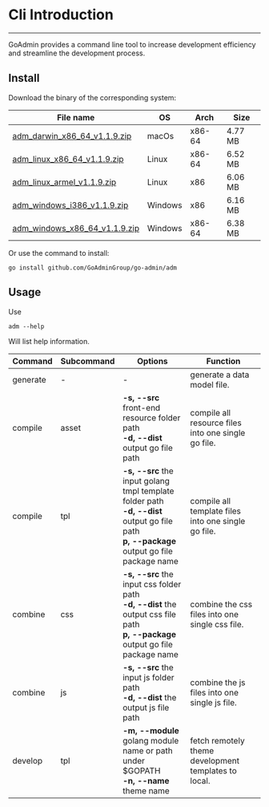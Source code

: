 # Cli Introduction
---

GoAdmin provides a command line tool to increase development efficiency and streamline the development process.

## Install


Download the binary of the corresponding system:

|  File name   | OS  | Arch  | Size  |
|  ----  | ----  | ----  |----  |
| [adm_darwin_x86_64_v1.1.9.zip](http://file.go-admin.cn/go_admin/cli/v1_1_9/adm_darwin_x86_64_v1.1.9.zip)  | macOs | x86-64 | 4.77 MB
| [adm_linux_x86_64_v1.1.9.zip](http://file.go-admin.cn/go_admin/cli/v1_1_9/adm_linux_x86_64_v1.1.9.zip)  | Linux | x86-64   | 6.52 MB
| [adm_linux_armel_v1.1.9.zip](http://file.go-admin.cn/go_admin/cli/v1_1_9/adm_linux_armel_v1.1.9.zip)  | Linux | x86   | 6.06 MB
| [adm_windows_i386_v1.1.9.zip](http://file.go-admin.cn/go_admin/cli/v1_1_9/adm_windows_i386_v1.1.9.zip)  | Windows | x86  |6.16 MB
| [adm_windows_x86_64_v1.1.9.zip](http://file.go-admin.cn/go_admin/cli/v1_1_9/adm_windows_x86_64_v1.1.9.zip)  | Windows | x86-64   |6.38 MB


Or use the command to install:

```
go install github.com/GoAdminGroup/go-admin/adm
```

## Usage

Use

```
adm --help
```

Will list help information.

|  Command  |  Subcommand   | Options  | Function  | 
|  ---- | ---- | ----  | ----  |
| generate  |  - | - | generate a data model file.
| compile  | asset| **-s, --src** front-end resource folder path<br>**-d, --dist** output go file path | compile all resource files into one single go file.
| compile  | tpl | **-s, --src** the input golang tmpl template folder path<br>**-d, --dist** output go file path<br>**p, --package** output go file package name | compile all template files into one single go file.
| combine  | css| **-s, --src** the input css folder path<br>**-d, --dist** the output css file path<br>**p, --package** output go file package name | combine the css files into one single css file.
| combine  | js | **-s, --src** the input js folder path<br>**-d, --dist** the output js file path | combine the js files into one single js file.
| develop  | tpl | **-m, --module** golang module name or path under $GOPATH<br>**-n, --name** theme name | fetch remotely theme development templates to local.
